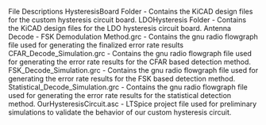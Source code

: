 File Descriptions
HysteresisBoard Folder            - Contains the KiCAD design files for the custom hysteresis circuit board.
LDOHysteresis Folder              - Contains the KiCAD design files for the LDO hysteresis circuit board.
Antenna Decode                    - FSK Demodulation Method.grc - Contains the gnu radio flowgraph file used for generating the finalized error rate results
CFAR_Decode_Simulation.grc        - Contains the gnu radio flowgraph file used for generating the error rate results for the CFAR based detection method.
FSK_Decode_Simulation.grc         - Contains the gnu radio flowgraph file used for generating the error rate results for the FSK based detection method.
Statistical_Decode_Simulation.grc - Contains the gnu radio flowgraph file used for generating the error rate results for the statistical detection method.
OurHysteresisCircuit.asc          - LTSpice project file used for preliminary simulations to validate the behavior of our custom hysteresis circuit.
